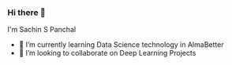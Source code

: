 ### Hi there 👋
I'm Sachin S Panchal

- 🌱 I’m currently learning Data Science technology in AlmaBetter
- 👯 I’m looking to collaborate on Deep Learning Projects

